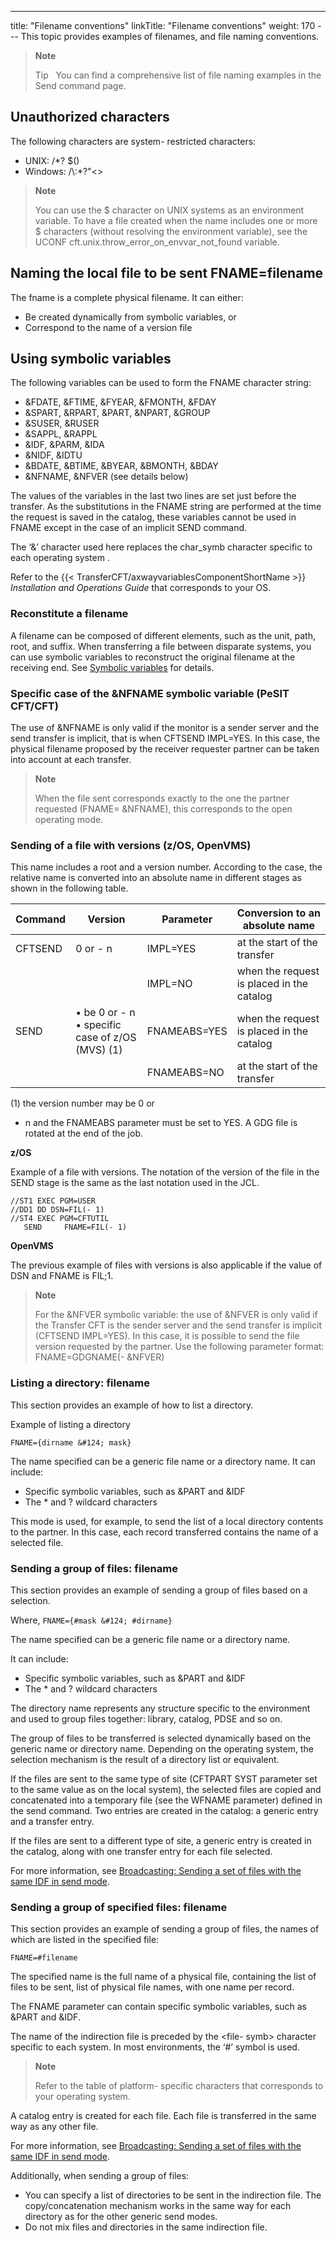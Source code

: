 ---
title: "Filename  conventions"
linkTitle: "Filename conventions"
weight: 170
--- This topic
provides examples of filenames, and file naming conventions.

> **Note**
>
> Tip  
> You can find a comprehensive list of file naming examples in the Send command page.

## Unauthorized characters

The following characters are system- restricted characters:

- UNIX: /\*? $()
- Windows: /\\:\*?"&lt;&gt;

> **Note**
>
> You can use the $ character on UNIX systems as an environment variable. To have a file created when the name includes one or more $ characters (without resolving the environment variable), see the UCONF cft.unix.throw_error_on_envvar_not_found variable.

## Naming the local file to be sent FNAME=filename

The fname is a complete physical filename. It can either:

- Be created dynamically
    from symbolic variables, or
- Correspond to the
    name of a version file

## Using symbolic variables

The following variables can be used to form the FNAME character string:

- &FDATE,
    &FTIME, &FYEAR, &FMONTH, &FDAY
- &SPART,
    &RPART, &PART, &NPART, &GROUP
- &SUSER,
    &RUSER
- &SAPPL,
    &RAPPL
- &IDF,
    &PARM, &IDA
- &NIDF,
    &IDTU
- &BDATE,
    &BTIME, &BYEAR, &BMONTH, &BDAY
- &NFNAME,
    &NFVER (see details
    below)

The values of the variables in the last two lines are set just before
the transfer. As the substitutions in the FNAME string are performed at
the time the request is saved in the catalog, these variables cannot be
used in FNAME except in the case of an implicit SEND command.

The ‘&’ character used here replaces the char_symb character specific
to each operating system .

Refer to the {{< TransferCFT/axwayvariablesComponentShortName  >}} *Installation and Operations Guide* that
corresponds to your OS.

### Reconstitute a filename

A filename can be composed of different elements, such as the unit, path, root, and suffix. When transferring a file between disparate systems, you can use symbolic variables to reconstruct the original filename at the receiving end. See [Symbolic variables](../symbolic_variables) for details.

### Specific case of the &NFNAME symbolic variable (PeSIT CFT/CFT)

The use of &NFNAME is only valid if the monitor is a sender server
and the send transfer is implicit, that is when CFTSEND IMPL=YES. In this
case, the physical filename proposed by the receiver requester partner
can be taken into account at each transfer.

> **Note**
>
> When the file sent corresponds exactly to the one the partner
> requested (FNAME= &NFNAME), this corresponds to the open operating
> mode.

### Sending of a file with versions (z/OS, OpenVMS)

This name includes a root and a version number. According to the case,
the relative name is converted into an absolute name in different stages
as shown in the following table.

| Command  | Version  | Parameter  | Conversion to an absolute name  |
| --- | --- | --- | --- |
| CFTSEND  | 0 or - n  | IMPL=YES  | at the start of the transfer  |
|   |   | IMPL=NO  | when the request is placed in the catalog  |
| SEND  |  • be 0 or - n<br/> • specific case of z/OS (MVS) (1) | FNAMEABS=YES  | when the request is placed in the catalog  |
|   |   | FNAMEABS=NO  | at the start of the transfer  |

\(1\) the version number may be 0 or
- n and the FNAMEABS parameter must be set to YES. A GDG file is rotated
at the end of the job.

****z/OS****

Example of a file with versions. The notation of the version of the file in the SEND stage is
the same as the last notation used in the JCL.

```
//ST1 EXEC PGM=USER
//DD1 DD DSN=FIL(- 1)
//ST4 EXEC PGM=CFTUTIL
   SEND     FNAME=FIL(- 1)
```

****OpenVMS****

The previous example of files with versions is also applicable if the
value of DSN and FNAME is FIL;1.

> **Note**
>
> For the &NFVER symbolic
> variable: the use of &NFVER is only valid if the Transfer CFT is the sender server
> and the send transfer is implicit (CFTSEND IMPL=YES). In this case, it
> is possible to send the file version requested by the partner. Use the following parameter format: FNAME=GDGNAME(- &NFVER)

<span id="Filename__listing_a_directory"></span>

### Listing a directory: filename

This section
provides an example of how to list a directory.

Example of listing a directory

```
FNAME={dirname &#124; mask}
```

The name specified can be a generic file name or a directory name. It
can include:

- Specific symbolic
    variables, such as &PART and &IDF
- The \* and ? wildcard
    characters

This mode is used, for example, to send the list of a local directory
contents to the partner. In this case, each record transferred contains
the name of a selected file.

<span id="Filename__sending_a_group_of_files"></span>

### Sending a group of files: filename

This section
provides an example of sending a group of files based on a selection.

Where, `FNAME={#mask &#124; #dirname}`

The name specified can be a generic file name or a directory name.

It can include:

- Specific symbolic
    variables, such as &PART and &IDF
- The \* and ? wildcard
    characters

The directory name represents any structure specific to the environment
and used to group files together: library, catalog, PDSE and so on.

The group of files to be transferred is selected dynamically based on
the generic name or directory name. Depending on the operating system,
the selection mechanism is the result of a directory list or equivalent.

If the files are sent to the same type of site (CFTPART SYST parameter
set to the same value as on the local system), the selected files are
copied and concatenated into a temporary file (see the WFNAME parameter)
defined in the send command. Two entries are created in the catalog: a
generic entry and a transfer entry.

If the files are sent to a different type of site, a generic entry is
created in the catalog, along with one transfer entry for each file selected.

For more information, see [Broadcasting: Sending
a set of files with the same IDF in send mode](../../../concepts/transfer_command_overview/broadcast_collect).

<span id="Sending_a_group_of_specified_files__filename"></span>

### Sending a group of specified files: filename

This
section provides an example of sending a group of files, the names of which
are listed in the specified file:

```
FNAME=#filename
```

The specified name is the full name of a physical file, containing the
list of files to be sent, list of physical file names, with one name per
record.

The FNAME parameter can contain specific symbolic variables, such as
&PART and &IDF.

The name of the indirection file is preceded by the &lt;file- symb>
character specific to each system. In most environments, the ‘#’ symbol
is used.

> **Note**
>
> Refer to the table of platform- specific characters that corresponds to your operating system.

A catalog entry is created for each file. Each file is transferred in
the same way as any other file.

For more information, see [Broadcasting: Sending
a set of files with the same IDF in send mode](../../../concepts/transfer_command_overview/broadcast_collect).

Additionally, when sending a group of files:

- You can specify
    a list of directories to be sent in the indirection file. The copy/concatenation
    mechanism works in the same way for each directory as for the other generic
    send modes.
- Do not mix files
    and directories in the same indirection file.
